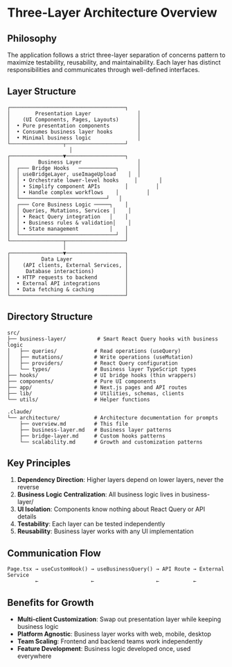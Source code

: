 # Three-Layer Architecture Overview

## Philosophy

The application follows a strict three-layer separation of concerns pattern to maximize testability, reusability, and maintainability. Each layer has distinct responsibilities and communicates through well-defined interfaces.

## Layer Structure

```
┌─────────────────────────────────────┐
│        Presentation Layer               │
│    (UI Components, Pages, Layouts)      │
│  • Pure presentation components         │
│  • Consumes business layer hooks        │
│  • Minimal business logic               │
└─────────────────┬───────────────────┘
                    │
┌─────────────────▼───────────────────┐
│         Business Layer                  │
│  ┌─── Bridge Hooks   ────────────┐      │
│  │ useBridgeLayer, useImageUpload    │  │
│  │ • Orchestrate lower-level hooks     │       │
│  │ • Simplify component APIs        │         │
│  │ • Handle complex workflows    │         │
│  └────────────────────────────┘   │
│  ┌─── Core Business Logic ─────┐    │
│  │ Queries, Mutations, Services │    │
│  │ • React Query integration   │    │
│  │ • Business rules & validation│    │
│  │ • State management          │    │
│  └───────────────────────────────┘  │
└─────────────────┬───────────────────┘
                  │
┌─────────────────▼───────────────────┐
│          Data Layer                 │
│    (API clients, External Services, │
│     Database interactions)          │
│  • HTTP requests to backend         │
│  • External API integrations        │
│  • Data fetching & caching          │
└─────────────────────────────────────┘
```

## Directory Structure

```
src/
├── business-layer/          # Smart React Query hooks with business logic
│   ├── queries/            # Read operations (useQuery)
│   ├── mutations/          # Write operations (useMutation)
│   ├── providers/          # React Query configuration
│   └── types/              # Business layer TypeScript types
├── hooks/                  # UI bridge hooks (thin wrappers)
├── components/             # Pure UI components
├── app/                    # Next.js pages and API routes
├── lib/                    # Utilities, schemas, clients
└── utils/                  # Helper functions

.claude/
└── architecture/           # Architecture documentation for prompts
    ├── overview.md         # This file
    ├── business-layer.md   # Business layer patterns
    ├── bridge-layer.md     # Custom hooks patterns
    └── scalability.md      # Growth and customization patterns
```

## Key Principles

1. **Dependency Direction**: Higher layers depend on lower layers, never the reverse
2. **Business Logic Centralization**: All business logic lives in business-layer/
3. **UI Isolation**: Components know nothing about React Query or API details
4. **Testability**: Each layer can be tested independently
5. **Reusability**: Business layer works with any UI implementation

## Communication Flow

```
Page.tsx → useCustomHook() → useBusinessQuery() → API Route → External Service
         ←                 ←                    ←           ←
```

## Benefits for Growth

- **Multi-client Customization**: Swap out presentation layer while keeping business logic
- **Platform Agnostic**: Business layer works with web, mobile, desktop
- **Team Scaling**: Frontend and backend teams work independently
- **Feature Development**: Business logic developed once, used everywhere
